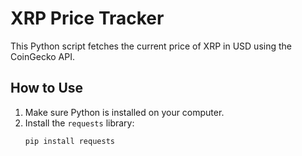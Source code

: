 # XRP Price Tracker

This Python script fetches the current price of XRP in USD using the CoinGecko API.

## How to Use
1. Make sure Python is installed on your computer.
2. Install the `requests` library:
   ```bash
   pip install requests
